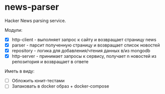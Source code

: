 # news-parser

Hacker News parsing service.

Модули:
- [x] http-client - выполняет запрос к сайту и возвращает страницу news
- [x] parser - парсит полученную страницу и возвращает список новостей
- [x] repository - логика для добавления/чтения данных в/из mongodb
- [x] http-server - принимает запросы к сервису, получает n новостей из репозитория и возвращает в ответе

Иметь в виду:
- [ ] Обложить юнит-тестами
- [ ] Запаковать в docker образ + docker-compose 